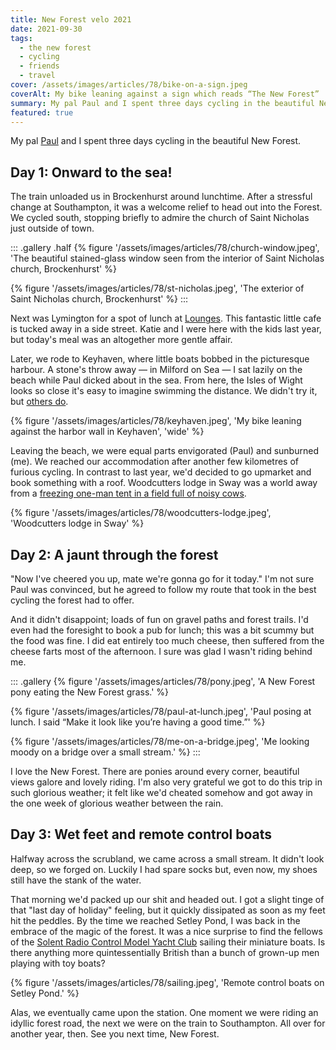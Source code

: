 ```yaml
---
title: New Forest velo 2021
date: 2021-09-30
tags:
  - the new forest
  - cycling
  - friends
  - travel
cover: /assets/images/articles/78/bike-on-a-sign.jpeg
coverAlt: My bike leaning against a sign which reads “The New Forest”
summary: My pal Paul and I spent three days cycling in the beautiful New Forest
featured: true
---
```

My pal [Paul](https://paulrobertlloyd.com) and I spent three days cycling in the beautiful New Forest. 

## Day 1: Onward to the sea! 

The train unloaded us in Brockenhurst around lunchtime. After a stressful change at Southampton, it was a welcome relief to head out into the Forest. We cycled south, stopping briefly to admire the church of Saint Nicholas just outside of town. 

::: .gallery .half
{% figure '/assets/images/articles/78/church-window.jpeg', 'The beautiful stained-glass window seen from the interior of Saint Nicholas church, Brockenhurst' %}

{% figure '/assets/images/articles/78/st-nicholas.jpeg', 'The exterior of Saint Nicholas church, Brockenhurst' %}
:::

Next was Lymington for a spot of lunch at [Lounges](https://www.tripadvisor.com/Restaurant_Review-g190774-d3455931-Reviews-Lounges_of_Lymington-Lymington_New_Forest_National_Park_Hampshire_Hampshire_Engla.html). This fantastic little cafe is tucked away in a side street. Katie and I were here with the kids last year, but today's meal was an altogether more gentle affair. 

Later, we rode to Keyhaven, where little boats bobbed in the picturesque harbour. A stone's throw away — in Milford on Sea — I sat lazily on the beach while Paul dicked about in the sea. From here, the Isles of Wight looks so close it's easy to imagine swimming the distance. We didn't try it, but [others do](https://www.aspire.org.uk/Event/western-solent-swim). 

{% figure '/assets/images/articles/78/keyhaven.jpeg', 'My bike leaning against the harbor wall in Keyhaven', 'wide' %}

Leaving the beach, we were equal parts envigorated (Paul) and sunburned (me). We reached our accommodation after another few kilometres of furious cycling. In contrast to last year, we'd decided to go upmarket and book something with a roof. Woodcutters lodge in Sway was a world away from a [freezing one-man tent in a field full of noisy cows](/articles/76/). 

{% figure '/assets/images/articles/78/woodcutters-lodge.jpeg', 'Woodcutters lodge in Sway' %}

## Day 2: A jaunt through the forest

"Now I've cheered you up, mate we're gonna go for it today." I'm not sure Paul was convinced, but he agreed to follow my route that took in the best cycling the forest had to offer. 

And it didn't disappoint; loads of fun on gravel paths and forest trails. I'd even had the foresight to book a pub for lunch; this was a bit scummy but the food was fine. I did eat entirely too much cheese, then suffered from the cheese farts most of the afternoon. I sure was glad I wasn't riding behind me.

::: .gallery
{% figure '/assets/images/articles/78/pony.jpeg', 'A New Forest pony eating the New Forest grass.' %}

{% figure '/assets/images/articles/78/paul-at-lunch.jpeg', 'Paul posing at lunch. I said “Make it look like you’re having a good time.”' %}

{% figure '/assets/images/articles/78/me-on-a-bridge.jpeg', 'Me looking moody on a bridge over a small stream.' %}
:::

I love the New Forest. There are ponies around every corner, beautiful views galore and lovely riding. I'm also very grateful we got to do this trip in such glorious weather;  it felt like we'd cheated somehow and got away in the one week of glorious weather between the rain.

## Day 3: Wet feet and remote control boats

Halfway across the scrubland, we came across a small stream. It didn't look deep, so we forged on. Luckily I had spare socks but, even now, my shoes still have the stank of the water.

That morning we'd packed up our shit and headed out. I got a slight tinge of that "last day of holiday" feeling, but it quickly dissipated as soon as my feet hit the peddles. By the time we reached Setley Pond, I was back in the embrace of the magic of the forest. It was a nice surprise to find the fellows of the [Solent Radio Control Model Yacht Club](https://srcmbc.org.uk/) sailing their miniature boats.  Is there anything more quintessentially British than a bunch of grown-up men playing with toy boats?

{% figure '/assets/images/articles/78/sailing.jpeg', 'Remote control boats on Setley Pond.' %}

Alas, we eventually came upon the station. One moment we were riding an idyllic forest road, the next we were on the train to Southampton. All over for another year, then. See you next time, New Forest.